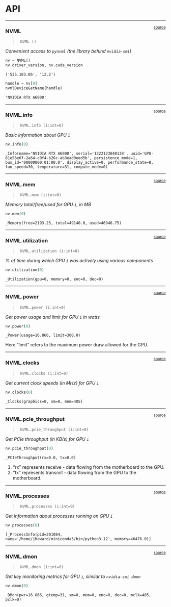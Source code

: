 # API


<!-- WARNING: THIS FILE WAS AUTOGENERATED! DO NOT EDIT! -->

------------------------------------------------------------------------

<a
href="https://github.com/AnswerDotAI/py-smi/blob/main/py_smi/core.py#L13"
target="_blank" style="float:right; font-size:smaller">source</a>

### NVML

>      NVML ()

*Convenient access to `pynvml` (the library behind `nvidia-smi`)*

``` python
nv = NVML()
nv.driver_version, nv.cuda_version
```

    ('535.183.06', '12.2')

``` python
handle = nv[0]
nvmlDeviceGetName(handle)
```

    'NVIDIA RTX A6000'

------------------------------------------------------------------------

<a
href="https://github.com/AnswerDotAI/py-smi/blob/main/py_smi/core.py#L32"
target="_blank" style="float:right; font-size:smaller">source</a>

### NVML.info

>      NVML.info (i:int=0)

*Basic information about GPU `i`*

``` python
nv.info(0)
```

    _Info(name='NVIDIA RTX A6000', serial='1322123048138', uuid='GPU-61e56e6f-2a64-c0f4-b26c-ab3ead0eed5b', persistence_mode=1, bus_id='00000000:01:00.0', display_active=0, performance_state=8, fan_speed=30, temperature=31, compute_mode=0)

------------------------------------------------------------------------

<a
href="https://github.com/AnswerDotAI/py-smi/blob/main/py_smi/core.py#L53"
target="_blank" style="float:right; font-size:smaller">source</a>

### NVML.mem

>      NVML.mem (i:int=0)

*Memory total/free/used for GPU `i`, in MB*

``` python
nv.mem(0)
```

    _Memory(free=2193.25, total=49140.0, used=46946.75)

------------------------------------------------------------------------

<a
href="https://github.com/AnswerDotAI/py-smi/blob/main/py_smi/core.py#L64"
target="_blank" style="float:right; font-size:smaller">source</a>

### NVML.utilization

>      NVML.utilization (i:int=0)

*% of time during which GPU `i` was actively using various components*

``` python
nv.utilization(0)
```

    _Utilization(gpu=0, memory=0, enc=0, dec=0)

------------------------------------------------------------------------

<a
href="https://github.com/AnswerDotAI/py-smi/blob/main/py_smi/core.py#L78"
target="_blank" style="float:right; font-size:smaller">source</a>

### NVML.power

>      NVML.power (i:int=0)

*Get power usage and limit for GPU `i` in watts*

``` python
nv.power(0)
```

    _Power(usage=16.866, limit=300.0)

Here “limit” refers to the maximum power draw allowed for the GPU.

------------------------------------------------------------------------

<a
href="https://github.com/AnswerDotAI/py-smi/blob/main/py_smi/core.py#L90"
target="_blank" style="float:right; font-size:smaller">source</a>

### NVML.clocks

>      NVML.clocks (i:int=0)

*Get current clock speeds (in MHz) for GPU `i`*

``` python
nv.clocks(0)
```

    _Clocks(graphics=0, sm=0, mem=405)

------------------------------------------------------------------------

<a
href="https://github.com/AnswerDotAI/py-smi/blob/main/py_smi/core.py#L104"
target="_blank" style="float:right; font-size:smaller">source</a>

### NVML.pcie_throughput

>      NVML.pcie_throughput (i:int=0)

*Get PCIe throughput (in KB/s) for GPU `i`*

``` python
nv.pcie_throughput(0)
```

    _PCIeThroughput(rx=0.0, tx=0.0)

1.  “rx” represents receive - data flowing from the motherboard to the
    GPU.
2.  “tx” represents transmit - data flowing from the GPU to the
    motherboard.

------------------------------------------------------------------------

<a
href="https://github.com/AnswerDotAI/py-smi/blob/main/py_smi/core.py#L120"
target="_blank" style="float:right; font-size:smaller">source</a>

### NVML.processes

>      NVML.processes (i:int=0)

*Get information about processes running on GPU `i`*

``` python
nv.processes(0)
```

    [_ProcessInfo(pid=201084, name='/home/jhoward/miniconda3/bin/python3.12', memory=46476.0)]

------------------------------------------------------------------------

<a
href="https://github.com/AnswerDotAI/py-smi/blob/main/py_smi/core.py#L132"
target="_blank" style="float:right; font-size:smaller">source</a>

### NVML.dmon

>      NVML.dmon (i:int=0)

*Get key monitoring metrics for GPU `i`, similar to `nvidia-smi dmon`*

``` python
nv.dmon(0)
```

    _DMon(pwr=16.866, gtemp=31, sm=0, mem=0, enc=0, dec=0, mclk=405, pclk=0)
